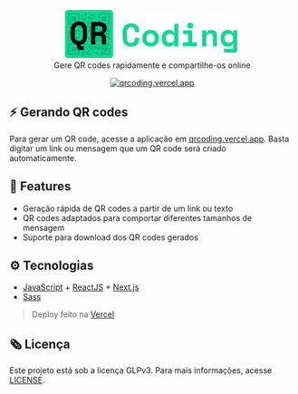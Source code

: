 <p align="center">
  <img src=".github/logo-full.svg" alt="QR Coding" />
  <br />
  Gere QR codes rapidamente e compartilhe-os online
</p>
<p align="center">
  <a href="http://qrcoding.vercel.app">
    <img src="https://img.shields.io/badge/disponível%20em-qrcoding.vercel.app-0DDA94" alt="qrcoding.vercel.app">
  </a>
</p>

## :zap: Gerando QR codes

Para gerar um QR code, acesse a aplicação em <a href="https://qrcoding.vercel.app">qrcoding.vercel.app</a>. Basta digitar um link ou mensagem que um QR code será criado automaticamente.

## :rocket: Features

- Geração rápida de QR codes a partir de um link ou texto
- QR codes adaptados para comportar diferentes tamanhos de mensagem
- Suporte para download dos QR codes gerados

## :gear: Tecnologias

- [JavaScript](https://developer.mozilla.org/pt-BR/docs/Web/JavaScript) + [ReactJS](https://pt-br.reactjs.org/) + [Next.js](https://nextjs.org/)
- [Sass](https://sass-lang.com/)

> Deploy feito na [Vercel](https://vercel.com/)

## :newspaper_roll: Licença

Este projeto está sob a licença GLPv3. Para mais informações, acesse [LICENSE](./LICENSE).
